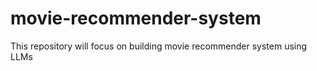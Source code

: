 # movie-recommender-system
This repository will focus on building movie recommender system using LLMs
